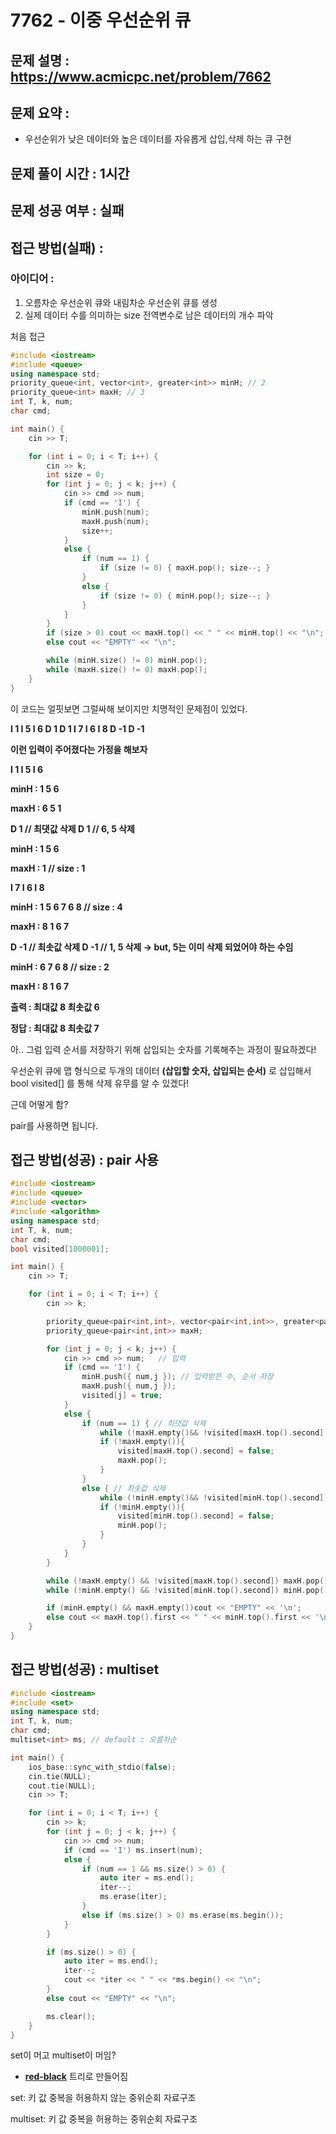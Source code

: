 # 7762 - 이중 우선순위 큐

## 문제 설명 : https://www.acmicpc.net/problem/7662

## 문제 요약 :

- 우선순위가 낮은 데이터와 높은 데이터를 자유롭게 삽입,삭제 하는 큐 구현

## 문제 풀이 시간 : 1시간

## 문제 성공 여부 : 실패

## 접근 방법(실패) :

### 아이디어 :

1. 오름차순 우선순위 큐와 내림차순 우선순위 큐를 생성
2. 실제 데이터 수를 의미하는 size 전역변수로 남은 데이터의 개수 파악

처음 접근

```cpp
#include <iostream>
#include <queue>
using namespace std;
priority_queue<int, vector<int>, greater<int>> minH; // 2
priority_queue<int> maxH; // 3
int T, k, num;
char cmd;

int main() {
	cin >> T;

	for (int i = 0; i < T; i++) {
		cin >> k;
		int size = 0;
		for (int j = 0; j < k; j++) {
			cin >> cmd >> num;
			if (cmd == 'I') {
				minH.push(num);
				maxH.push(num);
				size++;
			}
			else {
				if (num == 1) {
					if (size != 0) { maxH.pop(); size--; }
				}
				else {
					if (size != 0) { minH.pop(); size--; }
				}
			}
		}
		if (size > 0) cout << maxH.top() << " " << minH.top() << "\n";
		else cout << "EMPTY" << "\n";

		while (minH.size() != 0) minH.pop();
		while (maxH.size() != 0) maxH.pop();
	}
}
```

이 코드는 얼핏보면 그럴싸해 보이지만 치명적인 문제점이 있었다.

**I 1
I 5
I 6
D 1
D 1
I 7
I 6
I 8
D -1
D -1**

**이런 입력이 주어졌다는 가정을 해보자**

**I 1
I 5
I 6**

**minH : 1 5 6**

**maxH : 6 5 1**

**D 1 // 최댓값 삭제
D 1 // 6, 5 삭제**

**minH : 1 5 6**

**maxH : 1 // size : 1**

**I 7
I 6
I 8**

**minH : 1 5 6 7 6 8 // size : 4**

**maxH : 8 1 6 7**

**D -1 // 최솟값 삭제
D -1 // 1, 5 삭제 → but, 5는 이미 삭제 되었어야 하는 수임**

**minH : 6 7 6 8 // size : 2**

**maxH : 8 1 6 7**

**출력 : 최대값 8 최솟값 6**

**정답 : 최대값 8 최솟값 7**

아.. 그럼 입력 순서를 저장하기 위해 삽입되는 숫자를 기록해주는 과정이 필요하겠다!

우선순위 큐에 맵 형식으로 두개의 데이터 **(삽입할 숫자, 삽입되는 순서)** 로 삽입해서 bool visited[] 를 통해 삭제 유무를 알 수 있겠다!

근데 어떻게 함?

pair를 사용하면 됩니다.

## 접근 방법(성공) : pair 사용

```cpp
#include <iostream>
#include <queue>
#include <vector>
#include <algorithm>
using namespace std;
int T, k, num;
char cmd;
bool visited[1000001];

int main() {
	cin >> T;

	for (int i = 0; i < T; i++) {
		cin >> k;

		priority_queue<pair<int,int>, vector<pair<int,int>>, greater<pair<int,int>>> minH;
		priority_queue<pair<int,int>> maxH;

		for (int j = 0; j < k; j++) {
			cin >> cmd >> num;   // 입력
			if (cmd == 'I') {
				minH.push({ num,j }); // 입력받은 수, 순서 저장
				maxH.push({ num,j });
				visited[j] = true;
			}
			else {
				if (num == 1) { // 최댓값 삭제
					while (!maxH.empty()&& !visited[maxH.top().second]) maxH.pop();
					if (!maxH.empty()){
						visited[maxH.top().second] = false;
						maxH.pop();
					}
				}
				else { // 최솟값 삭제
					while (!minH.empty()&& !visited[minH.top().second])	minH.pop();
					if (!minH.empty()){
						visited[minH.top().second] = false;
						minH.pop();
					}
				}
			}
		}

		while (!maxH.empty() && !visited[maxH.top().second]) maxH.pop();
		while (!minH.empty() && !visited[minH.top().second]) minH.pop();

		if (minH.empty() && maxH.empty())cout << "EMPTY" << '\n';
		else cout << maxH.top().first << " " << minH.top().first << '\n';
	}
}
```

## 접근 방법(성공) : multiset

```cpp
#include <iostream>
#include <set>
using namespace std;
int T, k, num;
char cmd;
multiset<int> ms; // default : 오름차순

int main() {
	ios_base::sync_with_stdio(false);
	cin.tie(NULL);
	cout.tie(NULL);
	cin >> T;

	for (int i = 0; i < T; i++) {
		cin >> k;
		for (int j = 0; j < k; j++) {
			cin >> cmd >> num;
			if (cmd == 'I') ms.insert(num);
			else {
				if (num == 1 && ms.size() > 0) {
					auto iter = ms.end();
					iter--;
					ms.erase(iter);
				}
				else if (ms.size() > 0) ms.erase(ms.begin());
			}
		}

		if (ms.size() > 0) {
			auto iter = ms.end();
			iter--;
			cout << *iter << " " << *ms.begin() << "\n";
		}
		else cout << "EMPTY" << "\n";

		ms.clear();
	}
}
```

set이 머고 multiset이 머임?

- **[red-black](https://code-lab1.tistory.com/62)** 트리로 만들어짐

set: 키 값 중복을 허용하지 않는 중위순회 자료구조

multiset: 키 값 중복을 허용하는 중위순회 자료구조
